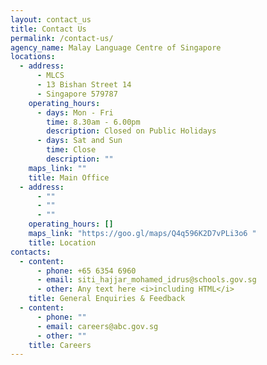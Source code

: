 ```yaml
---
layout: contact_us
title: Contact Us
permalink: /contact-us/
agency_name: Malay Language Centre of Singapore
locations:
  - address:
      - MLCS
      - 13 Bishan Street 14
      - Singapore 579787
    operating_hours:
      - days: Mon - Fri
        time: 8.30am - 6.00pm
        description: Closed on Public Holidays
      - days: Sat and Sun
        time: Close
        description: ""
    maps_link: ""
    title: Main Office
  - address:
      - ""
      - ""
      - ""
    operating_hours: []
    maps_link: "https://goo.gl/maps/Q4q596K2D7vPLi3o6 "
    title: Location
contacts:
  - content:
      - phone: +65 6354 6960
      - email: siti_hajjar_mohamed_idrus@schools.gov.sg
      - other: Any text here <i>including HTML</i>
    title: General Enquiries & Feedback
  - content:
      - phone: ""
      - email: careers@abc.gov.sg
      - other: ""
    title: Careers
---
```

